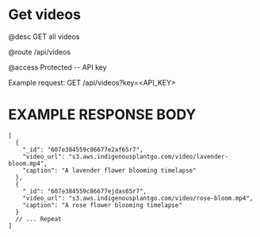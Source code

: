 # Get videos
@desc GET all videos

@route /api/videos

@access Protected -- API key

Example request: GET /api/videos?key=<API_KEY>

# EXAMPLE RESPONSE BODY
```
[
  {
    "_id": "607e384559c86677e2af65r7",
    "video_url": "s3.aws.indigenousplantgo.com/video/lavender-bloom.mp4",
    "caption": "A lavender flower blooming timelapse"
  },
  {
    "_id": "607e384559c86677ejdas65r7",
    "video_url": "s3.aws.indigenousplantgo.com/video/rose-bloom.mp4",
    "caption": "A rose flower blooming timelapse"
  }
  // ... Repeat
]
```